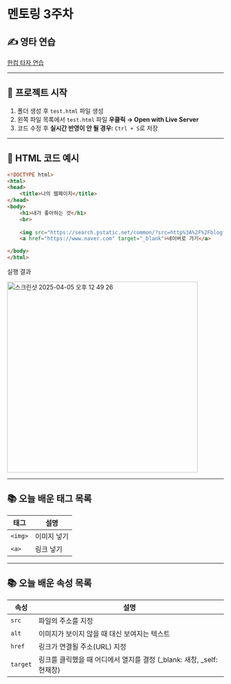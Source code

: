 # 멘토링 3주차

## ✍️ 영타 연습  
[한컴 타자 연습](https://www.hancomtaja.com/ko)

---

## 📁 프로젝트 시작
1. 폴더 생성 후 `test.html` 파일 생성
2. 왼쪽 파일 목록에서 `test.html` 파일 **우클릭 → Open with Live Server**
3. 코드 수정 후 **실시간 반영이 안 될 경우:** `Ctrl + S`로 저장

---

## 🧾 HTML 코드 예시

```html
<!DOCTYPE html>
<html>
<head>
    <title>나의 웹페이지</title>
</head>
<body>
    <h1>내가 좋아하는 것</h1>
    <br>
    
    <img src="https://search.pstatic.net/common/?src=http%3A%2F%2Fblogfiles.naver.net%2FMjAyNTAyMTdfMjIz%2FMDAxNzM5Nzk3NTM0MDEz.QcnPf7P3S0AYuWgqHCh3gmTu2h5qT0Y6nWaHFyXGajgg.KszS_E4WnF86vZUZYQq7bbKojlh1DoW2dh9GKIbp_sMg.JPEG%2F900%25A3%25DFfile%25A3%25ADXmzQgJ3dkUr6nxmMN9Qdqh.jpg&type=a340" alt="강아지 사진">
    <a href="https://www.naver.com" target="_blank">네이버로 가기</a>

</body>
</html>
```
실행 결과

<img width="443" alt="스크린샷 2025-04-05 오후 12 49 26" src="https://github.com/user-attachments/assets/4694ac2c-cf47-42f7-8baf-e11c255b959d" />


---

## 📚 오늘 배운 태그 목록

| 태그 | 설명 |
|------|------|
| `<img>` | 이미지 넣기 |
| `<a>` | 링크 넣기 |

---
## 📚 오늘 배운 속성 목록
| 속성 | 설명 |
|------|------|
| `src` | 파일의 주소를 지정 |
| `alt` | 이미지가 보이지 않을 때 대신 보여지는 텍스트 |
| `href` | 링크가 연결될 주소(URL) 지정 |
| `target` | 링크를 클릭했을 때 어디에서 열지를 결정 (_blank: 새창, _self: 현재창) |

